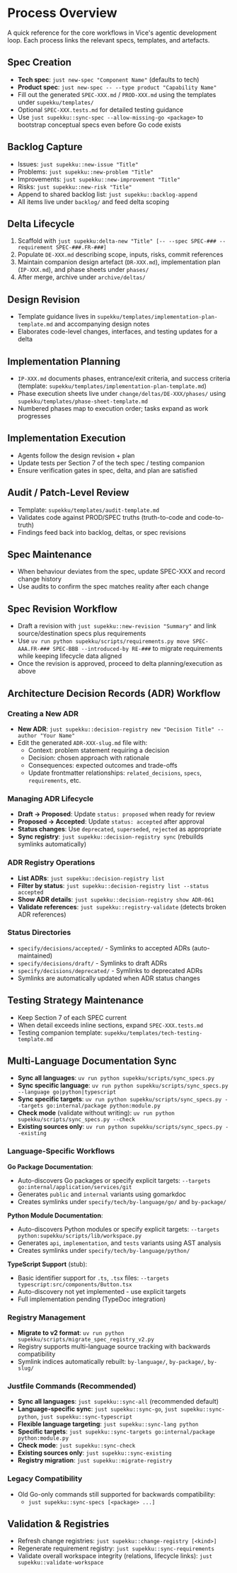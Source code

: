 # Process Overview

A quick reference for the core workflows in Vice's agentic development loop. Each process links the relevant specs, templates, and artefacts.

## Spec Creation
- **Tech spec**: `just new-spec "Component Name"` (defaults to tech)
- **Product spec**: `just new-spec -- --type product "Capability Name"`
- Fill out the generated `SPEC-XXX.md` / `PROD-XXX.md` using the templates under `supekku/templates/`
- Optional `SPEC-XXX.tests.md` for detailed testing guidance
- Use `just supekku::sync-spec --allow-missing-go <package>` to bootstrap conceptual specs even before Go code exists

## Backlog Capture
- Issues: `just supekku::new-issue "Title"`
- Problems: `just supekku::new-problem "Title"`
- Improvements: `just supekku::new-improvement "Title"`
- Risks: `just supekku::new-risk "Title"`
- Append to shared backlog list: `just supekku::backlog-append`
- All items live under `backlog/` and feed delta scoping

## Delta Lifecycle
1. Scaffold with `just supekku:delta-new "Title" [-- --spec SPEC-### --requirement SPEC-###.FR-###]`
2. Populate `DE-XXX.md` describing scope, inputs, risks, commit references
3. Maintain companion design artefact (`DR-XXX.md`), implementation plan (`IP-XXX.md`), and phase sheets under `phases/`
4. After merge, archive under `archive/deltas/`

## Design Revision
- Template guidance lives in `supekku/templates/implementation-plan-template.md` and accompanying design notes
- Elaborates code-level changes, interfaces, and testing updates for a delta

## Implementation Planning
- `IP-XXX.md` documents phases, entrance/exit criteria, and success criteria (template: `supekku/templates/implementation-plan-template.md`)
- Phase execution sheets live under `change/deltas/DE-XXX/phases/` using `supekku/templates/phase-sheet-template.md`
- Numbered phases map to execution order; tasks expand as work progresses

## Implementation Execution
- Agents follow the design revision + plan
- Update tests per Section 7 of the tech spec / testing companion
- Ensure verification gates in spec, delta, and plan are satisfied

## Audit / Patch-Level Review
- Template: `supekku/templates/audit-template.md`
- Validates code against PROD/SPEC truths (truth-to-code and code-to-truth)
- Findings feed back into backlog, deltas, or spec revisions

## Spec Maintenance
- When behaviour deviates from the spec, update SPEC-XXX and record change history
- Use audits to confirm the spec matches reality after each change

## Spec Revision Workflow
- Draft a revision with `just supekku::new-revision "Summary"` and link source/destination specs plus requirements
- Use `uv run python supekku/scripts/requirements.py move SPEC-AAA.FR-### SPEC-BBB --introduced-by RE-###` to migrate requirements while keeping lifecycle data aligned
- Once the revision is approved, proceed to delta planning/execution as above

## Architecture Decision Records (ADR) Workflow

### Creating a New ADR
- **New ADR**: `just supekku::decision-registry new "Decision Title" --author "Your Name"`
- Edit the generated `ADR-XXX-slug.md` file with:
  - Context: problem statement requiring a decision
  - Decision: chosen approach with rationale
  - Consequences: expected outcomes and trade-offs
  - Update frontmatter relationships: `related_decisions`, `specs`, `requirements`, etc.

### Managing ADR Lifecycle
- **Draft → Proposed**: Update `status: proposed` when ready for review
- **Proposed → Accepted**: Update `status: accepted` after approval
- **Status changes**: Use `deprecated`, `superseded`, `rejected` as appropriate
- **Sync registry**: `just supekku::decision-registry sync` (rebuilds symlinks automatically)

### ADR Registry Operations
- **List ADRs**: `just supekku::decision-registry list`
- **Filter by status**: `just supekku::decision-registry list --status accepted`
- **Show ADR details**: `just supekku::decision-registry show ADR-061`
- **Validate references**: `just supekku::registry-validate` (detects broken ADR references)

### Status Directories
- `specify/decisions/accepted/` - Symlinks to accepted ADRs (auto-maintained)
- `specify/decisions/draft/` - Symlinks to draft ADRs
- `specify/decisions/deprecated/` - Symlinks to deprecated ADRs
- Symlinks are automatically updated when ADR status changes

## Testing Strategy Maintenance
- Keep Section 7 of each SPEC current
- When detail exceeds inline sections, expand `SPEC-XXX.tests.md`
- Testing companion template: `supekku/templates/tech-testing-template.md`

## Multi-Language Documentation Sync

- **Sync all languages**: `uv run python supekku/scripts/sync_specs.py`
- **Sync specific language**: `uv run python supekku/scripts/sync_specs.py --language go|python|typescript`
- **Sync specific targets**: `uv run python supekku/scripts/sync_specs.py --targets go:internal/package python:module.py`
- **Check mode** (validate without writing): `uv run python supekku/scripts/sync_specs.py --check`
- **Existing sources only**: `uv run python supekku/scripts/sync_specs.py --existing`

### Language-Specific Workflows

**Go Package Documentation**:
- Auto-discovers Go packages or specify explicit targets: `--targets go:internal/application/services/git`
- Generates `public` and `internal` variants using gomarkdoc
- Creates symlinks under `specify/tech/by-language/go/` and `by-package/`

**Python Module Documentation**:
- Auto-discovers Python modules or specify explicit targets: `--targets python:supekku/scripts/lib/workspace.py`
- Generates `api`, `implementation`, and `tests` variants using AST analysis
- Creates symlinks under `specify/tech/by-language/python/`

**TypeScript Support** (stub):
- Basic identifier support for `.ts`, `.tsx` files: `--targets typescript:src/components/Button.tsx`
- Auto-discovery not yet implemented - use explicit targets
- Full implementation pending (TypeDoc integration)

### Registry Management

- **Migrate to v2 format**: `uv run python supekku/scripts/migrate_spec_registry_v2.py`
- Registry supports multi-language source tracking with backwards compatibility
- Symlink indices automatically rebuilt: `by-language/`, `by-package/`, `by-slug/`

### Justfile Commands (Recommended)

- **Sync all languages**: `just supekku::sync-all` (recommended default)
- **Language-specific sync**: `just supekku::sync-go`, `just supekku::sync-python`, `just supekku::sync-typescript`
- **Flexible language targeting**: `just supekku::sync-lang python`
- **Specific targets**: `just supekku::sync-targets go:internal/package python:module.py`
- **Check mode**: `just supekku::sync-check`
- **Existing sources only**: `just supekku::sync-existing`
- **Registry migration**: `just supekku::migrate-registry`

### Legacy Compatibility

- Old Go-only commands still supported for backwards compatibility:
  - `just supekku::sync-specs [<package> ...]`

## Validation & Registries
- Refresh change registries: `just supekku::change-registry [<kind>]`
- Regenerate requirement registry: `just supekku::sync-requirements`
- Validate overall workspace integrity (relations, lifecycle links): `just supekku::validate-workspace`

